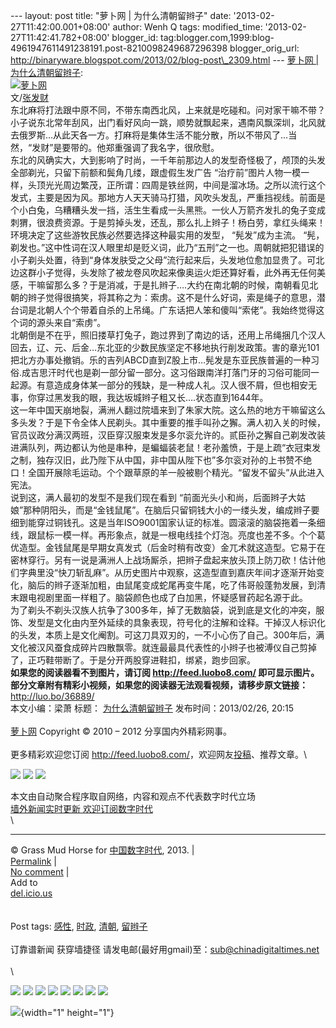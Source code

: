 --- layout: post title: "萝卜网 | 为什么清朝留辫子" date:
'2013-02-27T11:42:00.001+08:00' author: Wenh Q tags: modified\_time:
'2013-02-27T11:42:41.782+08:00' blogger\_id:
tag:blogger.com,1999:blog-4961947611491238191.post-8210098249687296398
blogger\_orig\_url:
http://binaryware.blogspot.com/2013/02/blog-post\_2309.html --- [萝卜网
|
为什么清朝留辫子](http://feedproxy.google.com/~r/chinagfwblog/~3/-qWAYzXpVGo/):\
[![萝卜网](http://dulei.si/files/2013/02/26/048db57ec792bb41d57002c4cfc2dd6c.jpg)](http://dulei.si/files/2013/02/26/048db57ec792bb41d57002c4cfc2dd6c.jpg "萝卜网")\
文/[张发财](http://dajia.qq.com/blog/202374127342131)\
东北麻将打法跟中原不同，不带东南西北风，上来就是吃碰和。问对家干嘛不带？小子说东北常年刮风，出门看好风向一跳，顺势就飘起来，遇南风飘深圳，北风就去俄罗斯…从此天各一方。打麻将是集体生活不能分散，所以不带风了…当然，“发财”是要带的。他郑重强调了我名字，很欣慰。\
东北的风确实大，大到影响了时尚，一千年前那边人的发型奇怪极了，颅顶的头发全部剃光，只留下前额和鬓角几缕，跟虚假生发广告
“治疗前”图片人物一模一样，头顶光光周边繁茂，正所谓：四周是铁丝网，中间是溜冰场。之所以流行这个发式，主要是因为风。那地方人天天骑马打猎，风吹头发乱，严重挡视线。前面是个小白兔，乌糟糟头发一挡，活生生看成一头黑熊。一伙人万箭齐发扎的兔子变成刺猬，很浪费资源。于是剪掉头发，还乱，那么扎上辫子！杨白劳，拿红头绳来！\
环境决定了这些游牧民族必然要选择这种最实用的发型， “髡发”成为主流。
“髡，剃发也。”这中性词在汉人眼里却是贬义词，此乃“五刑”之一也。周朝就把犯错误的小子剃头处置，待到“身体发肤受之父母”流行起来后，头发地位愈加显贵了。可北边这群小子觉得，头发除了被龙卷风吹起来像奥运火炬还算好看，此外再无任何美感，干嘛留那么多？于是消减，于是扎辫子….大约在南北朝的时候，南朝看见北朝的辫子觉得很搞笑，将其称之为：索虏。这不是什么好词，索是绳子的意思，潜台词是北朝人个个带着自杀的上吊绳。广东话把人笨和傻叫“索佬”。我始终觉得这个词的源头来自“索虏”。\
北朝倒是不在乎，照旧搂草打兔子，跑过界到了南边的话，还用上吊绳捆几个汉人回去，辽、元、后金…东北亚的少数民族坚定不移地执行削发政策。害的章光101把北方办事处撤销。乐的吉列ABCD直到Z股上市…髡发是东亚民族普遍的一种习俗.成吉思汗时代也是剃一部分留一部分。这习俗跟南洋打落门牙的习俗可能同一起源。有意造成身体某一部分的残缺，是一种成人礼。汉人很不屑，但也相安无事，你穿过黑发我的眼，我达坂城辫子粗又长….状态直到1644年。\
这一年中国天崩地裂，满洲人翻过院墙来到了朱家大院。这么热的地方干嘛留这么多头发？于是下令全体人民剃头。其中重要的推手叫孙之獬。满人初入关的时候，官员议政分满汉两班，汉臣穿汉服束发是多尔衮允许的。贰臣孙之獬自己剃发改装进满队列，两边都认为他是串种，是蝙蝠装老鼠！老孙羞愤，于是上疏“衣冠束发之制，独存汉旧，此乃陛下从中国，非中国从陛下也”多尔衮对孙的上书赞不绝口！全国开展除毛运动。个个跟草原的羊一般被剔个精光。“留发不留头”从此进入宪法。\
说到这，满人最初的发型不是我们现在看到
“前面光头小和尚，后面辫子大姑娘”那种阴阳头，而是“金钱鼠尾”。在脑后只留铜钱大小的一缕头发，编成辫子要细到能穿过铜钱孔。这是当年ISO9001国家认证的标准。圆滚滚的脑袋拖着一条细线，跟鼠标一模一样。再形象点，就是一根电线挂个灯泡。亮度也差不多。个个葛优造型。金钱鼠尾是早期女真发式（后金时稍有改变）金兀术就这造型。它易于在密林穿行。另有一说是满洲人上战场厮杀，把辫子盘起来放头顶上防刀砍！估计他们字典里没“快刀斩乱麻”。从历史图片中观察，这造型直到嘉庆年间才逐渐开始变化，脑后的辫子逐渐加粗，由鼠尾变成蛇尾再变牛尾，吃了伟哥般蓬勃发展，到清末跟电视剧里面一样粗了。脑袋颜色也成了白加黑，怀疑感冒药起名源于此。\
为了剃头不剃头汉族人抗争了300多年，掉了无数脑袋，说到底是文化的冲突，服饰、发型是文化由内至外延续的具象表现，符号化的注解和诠释。干掉汉人标识化的头发，本质上是文化阉割。可这刀具双刃的，一不小心伤了自己。300年后，满文化被汉风蚕食成碎片四散飘零。就连最最具代表性的小辫子也被溥仪自己剪掉了，正巧鞋带断了。于是分开两股穿进鞋扣，绑紧，跑步回家。\
**如果您的阅读器看不到图片，请订阅 <http://feed.luobo8.com/>
即可显示图片。**\
**部分文章附有精彩小视频，如果您的阅读器无法观看视频，请移步原文链接：**
<http://luo.bo/36889/>\
本文小编：梁萧 标题：
[为什么清朝留辫子](http://luo.bo/36889/ "为什么清朝留辫子")
发布时间：2013/02/26, 20:15\
\
[萝卜网](http://luo.bo/ "萝卜网 - 人人都是艺术家") Copyright © 2010 –
2012 分享国内外精彩网事。\
\
更多精彩欢迎您订阅
<http://feed.luobo8.com/>，欢迎网友[投稿](http://luo.bo/delivery/)、推荐文章。\
<div>

[![](http://feeds.feedburner.com/~ff/tamd?d=yIl2AUoC8zA)](http://feeds.feedburner.com/~ff/tamd?a=8CeCV6WddhE:giqMPQklcmw:yIl2AUoC8zA)
[![](http://feeds.feedburner.com/~ff/tamd?d=qj6IDK7rITs)](http://feeds.feedburner.com/~ff/tamd?a=8CeCV6WddhE:giqMPQklcmw:qj6IDK7rITs)
[![](http://feeds.feedburner.com/~ff/tamd?i=8CeCV6WddhE:giqMPQklcmw:-BTjWOF_DHI)](http://feeds.feedburner.com/~ff/tamd?a=8CeCV6WddhE:giqMPQklcmw:-BTjWOF_DHI)

</div>

本文由自动聚合程序取自网络，内容和观点不代表数字时代立场\
[墙外新闻实时更新 欢迎订阅数字时代](http://eepurl.com/mstlf)\
\

------------------------------------------------------------------------

© Grass Mud Horse for [中国数字时代](https://meilizhongguo.biz/chinese),
2013. |\
[Permalink](https://meilizhongguo.biz/chinese/2013/02/%e4%b8%ba%e4%bb%80%e4%b9%88%e6%b8%85%e6%9c%9d%e7%95%99%e8%be%ab%e5%ad%90/)
|\
[No
comment](https://meilizhongguo.biz/chinese/2013/02/%e4%b8%ba%e4%bb%80%e4%b9%88%e6%b8%85%e6%9c%9d%e7%95%99%e8%be%ab%e5%ad%90/#comments)
|\
Add to\
[del.icio.us](http://del.icio.us/post?url=https://meilizhongguo.biz/chinese/2013/02/%e4%b8%ba%e4%bb%80%e4%b9%88%e6%b8%85%e6%9c%9d%e7%95%99%e8%be%ab%e5%ad%90/&title=%E8%90%9D%E5%8D%9C%E7%BD%91%20%7C%20%E4%B8%BA%E4%BB%80%E4%B9%88%E6%B8%85%E6%9C%9D%E7%95%99%E8%BE%AB%E5%AD%90)\
\
\
Post tags:
[感性](https://meilizhongguo.biz/chinese/tag/%e6%84%9f%e6%80%a7/?category=10466),
[时政](https://meilizhongguo.biz/chinese/tag/%e6%97%b6%e6%94%bf/?category=10466),
[清朝](https://meilizhongguo.biz/chinese/tag/%e6%b8%85%e6%9c%9d/?category=10466),
[留辫子](https://meilizhongguo.biz/chinese/tag/%e7%95%99%e8%be%ab%e5%ad%90/?category=10466)\
\
订靠谱新闻 获穿墙捷径
请发电邮(最好用gmail)至：sub@chinadigitaltimes.net\
\
\
<div>

[![](http://feeds.feedburner.com/~ff/chinagfwblog?d=yIl2AUoC8zA)](http://feeds.feedburner.com/~ff/chinagfwblog?a=-qWAYzXpVGo:zo6H3iaZeZg:yIl2AUoC8zA)
[![](http://feeds.feedburner.com/~ff/chinagfwblog?i=-qWAYzXpVGo:zo6H3iaZeZg:-BTjWOF_DHI)](http://feeds.feedburner.com/~ff/chinagfwblog?a=-qWAYzXpVGo:zo6H3iaZeZg:-BTjWOF_DHI)
[![](http://feeds.feedburner.com/~ff/chinagfwblog?i=-qWAYzXpVGo:zo6H3iaZeZg:F7zBnMyn0Lo)](http://feeds.feedburner.com/~ff/chinagfwblog?a=-qWAYzXpVGo:zo6H3iaZeZg:F7zBnMyn0Lo)
[![](http://feeds.feedburner.com/~ff/chinagfwblog?i=-qWAYzXpVGo:zo6H3iaZeZg:V_sGLiPBpWU)](http://feeds.feedburner.com/~ff/chinagfwblog?a=-qWAYzXpVGo:zo6H3iaZeZg:V_sGLiPBpWU)
[![](http://feeds.feedburner.com/~ff/chinagfwblog?d=qj6IDK7rITs)](http://feeds.feedburner.com/~ff/chinagfwblog?a=-qWAYzXpVGo:zo6H3iaZeZg:qj6IDK7rITs)
[![](http://feeds.feedburner.com/~ff/chinagfwblog?d=l6gmwiTKsz0)](http://feeds.feedburner.com/~ff/chinagfwblog?a=-qWAYzXpVGo:zo6H3iaZeZg:l6gmwiTKsz0)
[![](http://feeds.feedburner.com/~ff/chinagfwblog?i=-qWAYzXpVGo:zo6H3iaZeZg:gIN9vFwOqvQ)](http://feeds.feedburner.com/~ff/chinagfwblog?a=-qWAYzXpVGo:zo6H3iaZeZg:gIN9vFwOqvQ)
[![](http://feeds.feedburner.com/~ff/chinagfwblog?d=TzevzKxY174)](http://feeds.feedburner.com/~ff/chinagfwblog?a=-qWAYzXpVGo:zo6H3iaZeZg:TzevzKxY174)

</div>

![](http://feeds.feedburner.com/~r/chinagfwblog/~4/-qWAYzXpVGo){width="1"
height="1"}
